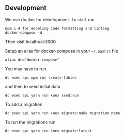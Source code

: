 ## Development

We use docker for development. To start run

```
npm i # for enabling code formatting and linting
docker-compose -d
```

Then visit localhost:3000

Setup an alias for docker-compose in your `~/.bashrc` file

```
alias dc="docker-compose"
```

You may have to run

```
dc exec api npm run create-tables
```

and then to seed initial data

```
dc exec api yarn run knex seed:run
```

To add a migration

```
dc exec api yarn run knex migrate:make migration_name
```

To run the migrations run

```
dc exec api yarn run knex migrate:latest
```
